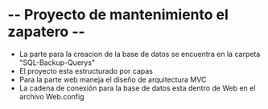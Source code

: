 # -- Proyecto de mantenimiento el zapatero --

* La parte para la creacion de la base de datos se encuentra en la carpeta "SQL-Backup-Querys"
* El proyecto esta estructurado por capas
* Para la parte web maneja el diseño de arquitectura MVC
* La cadena de conexión para la base de datos esta dentro de Web en el archivo Web.config
